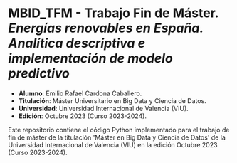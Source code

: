 # MBID_TFM - Trabajo Fin de Máster. <br><i>Energías renovables en España. Analítica descriptiva e implementación de modelo predictivo</i>

* <b>Alumno</b>: Emilio Rafael Cardona Caballero.
* <b>Titulación</b>: Máster Universitario en Big Data y Ciencia de Datos.
* <b>Universidad</b>: Universidad Internacional de Valencia (VIU).
* <b>Edición</b>: Octubre 2023 (Curso 2023-2024).

Este repositorio contiene el código Python implementado para el trabajo de fin de máster de la titulación 'Máster en Big Data y Ciencia de Datos' de la Universidad Internacional de Valencia (VIU) en la edición Octubre 2023 (Curso 2023-2024).
